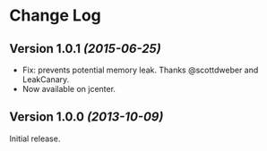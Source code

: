 Change Log
==========

Version 1.0.1 *(2015-06-25)*
----------------------------

 * Fix: prevents potential memory leak. Thanks @scottdweber and LeakCanary.
 * Now available on jcenter.

Version 1.0.0 *(2013-10-09)*
----------------------------

Initial release.
